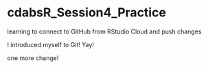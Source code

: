 # cdabsR_Session4_Practice
learning to connect to GitHub from RStudio Cloud and push changes

I introduced myself to Git! Yay!

one more change!
